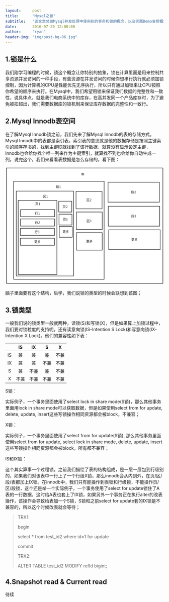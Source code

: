```yaml
---
layout:     post
title:      "Mysql之锁"
subtitle:   "该文章总结Mysql并发处理中使用到的事务和锁的概念，以及实践Demo支撑概念"
date:       2016-07-20 12:00:00
author:     "ryan"
header-img: "img/post-bg-06.jpg"
---
```




## 1.锁是什么

我们刚学习编程的时候，锁这个概念让你特别的抽象，锁在计算里面是用来控制共享资源并发访问的一种手段，有些资源在并发访问的时候你想串行执行就必须加锁控制，因为计算机的CPU是性能优先无序执行，所以只有通过加锁来让CPU按照你希望的顺序来执行。在Mysql中，我们希望用锁来保证我们数据的完整性和一致性，说具体点，就是我们电商系统中的库存，在高并发同一个产品库存时，为了避免被扣超出，我们需要数据库的锁机制来保证库存数据的完整性和一致行。



## 2.Mysql Innodb表空间

在了解Mysql Innodb锁之前，我们先来了解Mysql Innodb的表的存储方式。Mysql Innodb中的表都是索引表，索引表的意思就是他的数据存储是按照主键索引的顺序存书的，找到主键ID就找到了该行数据，就算没有显示设定主键，Innodb也会给你找个唯一列来作为主键索引，就算找不到也会给你自动生成一列，说完这个，我们来看看表数据是怎么存储的，看下图：

![20160721_7_tablespace](../img/2016/20160721_7_tablespace.png)

脑子里面要有这个结构，后学，我们说锁的类型的时候会联想到该图；



## 3.锁类型

一般我们说的锁类型一般就两种，读锁(S)和写锁(X)，但是如果算上加锁过程中，我们要对锁粒度的支持呢，还有读意向锁(IS-Intention S Lock)和写意向锁(IX-Intention X Lock)。他们的兼容性如下表：

|      |  IS  |  IX  |  S   |  X   |
| :--: | :--: | :--: | :--: | :--: |
|  IS  |  兼   |  兼   |  兼   |  不兼  |
|  IX  |  兼   |  兼   |  不兼  |  不兼  |
|  S   |  兼   |  不兼  |  兼   |  不兼  |
|  X   |  不兼  |  不兼  |  不兼  |  不兼  |

S锁：

实际例子，一个事务里面使用了select lock in share mode(S锁)，那么其他事务里面用lock in share mode可以获取数据，但是如果使用select from for update, delete, update, insert这些写锁操作相同资源都会被block，不兼容；

X锁：

实际例子，一个事务里面使用了select from for update(S锁), 那么其他事务里面使用select from for update, select lock in share mode, delete, update, insert这些写锁操作相同资源都会被block，所有都不兼容；

IS和IX锁：

这个其实算事一个过程锁，之前我们描绘了表的结构组成，是一层一层包到行级别的，如果我们对该表中一行上了一个行级X锁，那么innodb会从内到外，在页/区/段/表都加上IX锁。在innodb中，我们只有能操作到表锁和行级锁，不能操作页/区/段锁，这个还是举一个实际例子，一个事务使用了select for update锁住了A表的一行数据，这时给A表也套上了IX锁，如果另外一个事务正在执行alter的改表操作，该操作会导致给表加一个S锁，S锁和之前select for update套的IX锁是不兼容的，所以这个时候改表就会等待；

> TRX1:
>
> begin
>
> select * from test_id2 where id=1 for update
>
> commit
>
> 
>
> TRX2:
>
> ALTER TABLE test_id2 MODIFY refId bigint;



## 4.Snapshot read & Current read

待续
